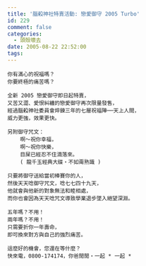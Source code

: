 ```yaml
---
title: '腦殺神社特賣活動: 戀愛御守 2005 Turbo'
id: 229
comment: false
categories:
  - 頭殼壞去
date: 2005-08-22 22:52:00
tags:
---
```


    你有滿心的祝福嗎？
    你要終極的痛苦嗎？

    全新 2005 戀愛御守即日起特賣，
    又苦又澀、愛恨糾纏的戀愛御守再次限量發售，
    經過腦殺神社委員會焠鍊三年的七層祝福陣──天上人間，
    威力更強，效果更快。

    另附御守咒文：
        啊～祝你幸福，
        啊～祝你快樂，
        目屎已經忍不住滴落來。
        ( 龍千玉經典大碟‧不如甭熟識 )

    只要將御守送給當初棒賽你的人，
    然後天天唸御守咒文，唸七七四十九天，
    他就會與他新的對象無法和睦相處，
    而你也會因為天天唸咒文導致學業退步墜入絕望深淵。

    五年嗎？不用！
    兩年嗎？不用！
    只需要折你一年壽命，
    即可換來對方與自己的強烈痛苦。

    這麼好的機會，您還在等什麼？
    快來電，0800-174174，你爸閒閒‧一起 * 一起 *
    